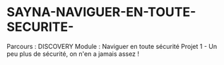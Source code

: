 # SAYNA-NAVIGUER-EN-TOUTE-SECURITE-
Parcours : DISCOVERY
Module : Naviguer en toute sécurité 
Projet 1 - Un peu plus de sécurité, on n'en a jamais assez !

